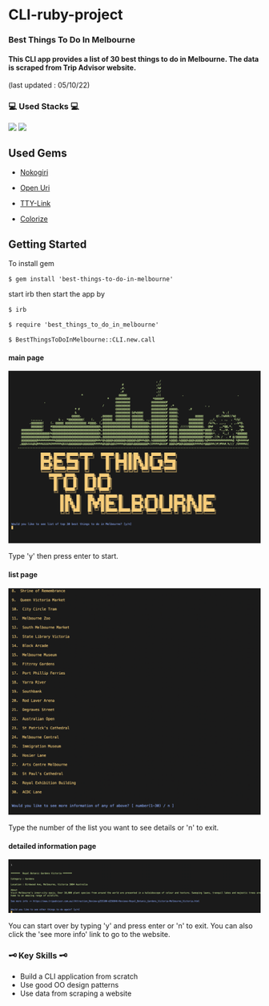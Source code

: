# CLI-ruby-project

### Best Things To Do In Melbourne

#### This CLI app provides a list of 30 best things to do in Melbourne. The data is scraped from Trip Advisor website.

(last updated : 05/10/22)
### 💻 Used Stacks 💻

<img src="https://img.shields.io/badge/Ruby-CC342D?style=for-the-badge&logo=ruby&logoColor=white">
<img src="https://img.shields.io/badge/rubygems-E9573F?style=for-the-badge&logo=RubyGems&logoColor=white">


## Used Gems

* <a href="https://rubygems.org/gems/nokogiri/versions/1.13.8">Nokogiri</a>

* <a href="https://rubygems.org/gems/open-uri/versions/0.2.0">Open Uri</a>

* <a href="https://rubygems.org/gems/tty-link/versions/0.1.0">TTY-Link</a>

* <a href="https://rubygems.org/gems/colorize/versions/0.8.1">Colorize</a>

## Getting Started 

To install gem
```
$ gem install 'best-things-to-do-in-melbourne'
```
start irb then start the app by
```
$ irb
```
```
$ require 'best_things_to_do_in_melbourne'
```
```
$ BestThingsToDoInMelbourne::CLI.new.call
```
#### main page
<img src="./src/images/starting_page.png">

Type 'y' then press enter to start.
#### list page
<img src="./src/images/list.png">

Type the number of the list you want to see details or 'n' to exit.
#### detailed information page
<img src="./src/images/detailed_information.png">

You can start over by typing 'y' and press enter or 'n' to exit.
You can also click the 'see more info' link to go to the website.
### 🗝 Key Skills 🗝
* Build a CLI application from scratch
* Use good OO design patterns
* Use data from scraping a website
